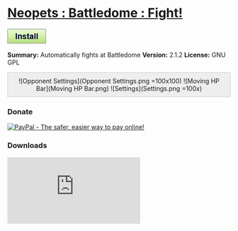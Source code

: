 # [Neopets : Battledome : Fight!](.)

[![Install](../../resources/image/install_button.jpg)](../../../../raw/master/scripts/Neopets_Battledome_Fight/161251.user.js)

**Summary:** Automatically fights at Battledome
**Version:** 2.1.2
**License:** GNU GPL

<div style="background:none repeat scroll 0 0 #EEE;border:1px solid #CCC;margin:10px 0;padding:10px;text-align:center">
![Opponent Settings](Opponent Settings.png =100x100)
![Moving HP Bar](Moving HP Bar.png)
![Settings](Settings.png =100x)
</div>

### Donate

[![PayPal - The safer, easier way to pay online!](https://www.paypalobjects.com/en_US/i/btn/btn_donate_SM.gif "PayPal - The safer, easier way to pay online!")](http://goo.gl/Fv19S)

### Downloads

![Daily installs](http://gm.wesley.eti.br/count.php?type=image&id=161251)
